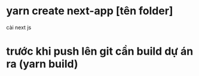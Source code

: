 # yarn create next-app [tên folder]
cài next js

# trước khi push lên git cần build dự án ra (yarn build)
#
<!-- git init -->
<!-- git add . -->
<!-- git commit -m "_-_" -->
<!-- git remote add origin https://github.com/jocker0haui/ ... .git -->
<!-- git push -u origin master -->